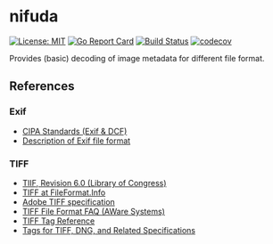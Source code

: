 # nifuda

[![License: MIT](https://img.shields.io/badge/License-MIT-yellow.svg)](https://opensource.org/licenses/MIT)
[![Go Report Card](https://goreportcard.com/badge/github.com/vinymeuh/nifuda)](https://goreportcard.com/report/github.com/vinymeuh/nifuda)
[![Build Status](https://travis-ci.org/vinymeuh/nifuda.svg?branch=master)](https://travis-ci.org/vinymeuh/nifuda)
[![codecov](https://codecov.io/gh/vinymeuh/nifuda/branch/master/graph/badge.svg)](https://codecov.io/gh/vinymeuh/nifuda)

Provides (basic) decoding of image metadata for different file format.

## References

### Exif

* [CIPA Standards (Exif & DCF)](http://www.cipa.jp/std/std-sec_e.html)
* [Description of Exif file format](http://gvsoft.no-ip.org/exif/exif-explanation.html)

### TIFF

* [TIIF, Revision 6.0 (Library of Congress)](https://www.loc.gov/preservation/digital/formats/fdd/fdd000022.shtml)
* [TIFF at FileFormat.Info](http://www.fileformat.info/format/tiff/index.dir)
* [Adobe TIFF specification](https://www.adobe.io/open/standards/TIFF.html)
* [TIFF File Format FAQ (AWare Systems)](https://www.awaresystems.be/imaging/tiff/faq.html)
* [TIFF Tag Reference](https://www.awaresystems.be/imaging/tiff/tifftags.html)
* [Tags for TIFF, DNG, and Related Specifications](https://www.loc.gov/preservation/digital/formats/content/tiff_tags.shtml)
